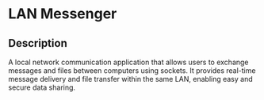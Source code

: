 # LAN Messenger
## Description
A local network communication application that allows users to exchange messages and files between computers using sockets. It provides real-time message delivery and file transfer within the same LAN, enabling easy and secure data sharing.
